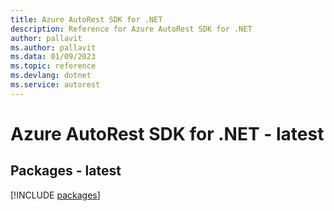 ```yaml
---
title: Azure AutoRest SDK for .NET
description: Reference for Azure AutoRest SDK for .NET
author: pallavit
ms.author: pallavit
ms.data: 01/09/2023
ms.topic: reference
ms.devlang: dotnet
ms.service: autorest
---
```

# Azure AutoRest SDK for .NET - latest
## Packages - latest
[!INCLUDE [packages](autorest-index.md)]